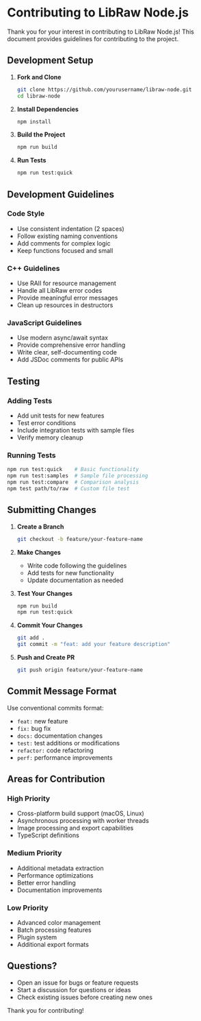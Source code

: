 # Contributing to LibRaw Node.js

Thank you for your interest in contributing to LibRaw Node.js! This document provides guidelines for contributing to the project.

## Development Setup

1. **Fork and Clone**
   ```bash
   git clone https://github.com/yourusername/libraw-node.git
   cd libraw-node
   ```

2. **Install Dependencies**
   ```bash
   npm install
   ```

3. **Build the Project**
   ```bash
   npm run build
   ```

4. **Run Tests**
   ```bash
   npm run test:quick
   ```

## Development Guidelines

### Code Style
- Use consistent indentation (2 spaces)
- Follow existing naming conventions
- Add comments for complex logic
- Keep functions focused and small

### C++ Guidelines
- Use RAII for resource management
- Handle all LibRaw error codes
- Provide meaningful error messages
- Clean up resources in destructors

### JavaScript Guidelines
- Use modern async/await syntax
- Provide comprehensive error handling
- Write clear, self-documenting code
- Add JSDoc comments for public APIs

## Testing

### Adding Tests
- Add unit tests for new features
- Test error conditions
- Include integration tests with sample files
- Verify memory cleanup

### Running Tests
```bash
npm run test:quick    # Basic functionality
npm run test:samples  # Sample file processing
npm run test:compare  # Comparison analysis
npm test path/to/raw  # Custom file test
```

## Submitting Changes

1. **Create a Branch**
   ```bash
   git checkout -b feature/your-feature-name
   ```

2. **Make Changes**
   - Write code following the guidelines
   - Add tests for new functionality
   - Update documentation as needed

3. **Test Your Changes**
   ```bash
   npm run build
   npm run test:quick
   ```

4. **Commit Your Changes**
   ```bash
   git add .
   git commit -m "feat: add your feature description"
   ```

5. **Push and Create PR**
   ```bash
   git push origin feature/your-feature-name
   ```

## Commit Message Format

Use conventional commits format:
- `feat:` new feature
- `fix:` bug fix
- `docs:` documentation changes
- `test:` test additions or modifications
- `refactor:` code refactoring
- `perf:` performance improvements

## Areas for Contribution

### High Priority
- Cross-platform build support (macOS, Linux)
- Asynchronous processing with worker threads
- Image processing and export capabilities
- TypeScript definitions

### Medium Priority
- Additional metadata extraction
- Performance optimizations
- Better error handling
- Documentation improvements

### Low Priority
- Advanced color management
- Batch processing features
- Plugin system
- Additional export formats

## Questions?

- Open an issue for bugs or feature requests
- Start a discussion for questions or ideas
- Check existing issues before creating new ones

Thank you for contributing!
